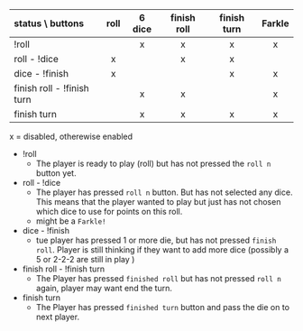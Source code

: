 


status \ buttons| roll | 6 dice | finish roll | finish turn | Farkle
:-- | :--: |:--: |:--: | :--: | :--:
!roll |  | x | x | x | x
roll - !dice | x|  | x | x | 
dice - !finish | x | |  | x | x
finish roll - !finish turn |   | x | x | | x
finish turn |  | x| x| x| x

x = disabled, otherewise enabled

* !roll
  - The player is ready to play (roll) but has not pressed the `roll n` button yet.
* roll - !dice
  - The player has pressed `roll n` button. But has not selected any dice.  This means that the player wanted to play but just has not chosen which dice to use for points on this roll.
  - might be a `Farkle!`
* dice - !finish
  - tue player has pressed 1 or more die, but has not pressed `finish roll`.  Player is still thinking if they want to add more dice (possibly a 5 or 2-2-2 are still in play )
* finish roll - !finish turn
  - The Player has pressed `finished roll` but has not pressed `roll n` again, player may want end the turn.
* finish turn
  - The Player has pressed `finished turn` button and pass the die on to next player.